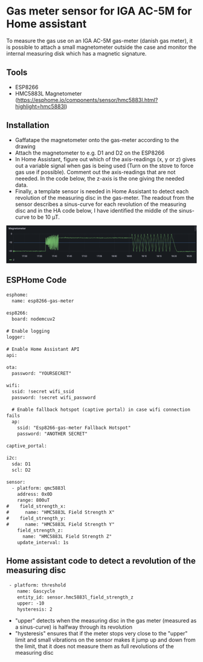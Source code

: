 # Gas meter sensor for IGA AC-5M for Home assistant
To measure the gas use on an IGA AC-5M gas-meter (danish gas meter), it is possible to attach a small magnetometer outside the case and monitor the internal measuring disk which has a magnetic signature.

## Tools
- ESP8266
- HMC5883L Magnetometer (https://esphome.io/components/sensor/hmc5883l.html?highlight=hmc5883l)

## Installation
- Gaffatape the magnetometer onto the gas-meter according to the drawing
- Attach the magnetometer to e.g. D1 and D2 on the ESP8266
- In Home Assistant, figure out which of the axis-readings (x, y or z) gives out a variable signal when gas is being used (Turn on the stove to force gas use if possible). Comment out the axis-readings that are not neeeded. In the code below, the z-axis is the one giving the needed data.
- Finally, a template sensor is needed in Home Assistant to detect each revolution of the measuring disc in the gas-meter. The readout from the sensor describes a sinus-curve for each revolution of the measuring disc and in the HA code below, I have identified the middle of the sinus-curve to be 10 µT.

![Magentometer reading](https://github.com/helmuto-maker/Gas-meter-sensor-for-IGA-AC-5M-danish-for-Home-assistant/blob/main/magnetometer%20reading.png)

## ESPHome Code

```
esphome:
  name: esp8266-gas-meter

esp8266:
  board: nodemcuv2

# Enable logging
logger:

# Enable Home Assistant API
api:

ota:
  password: "YOURSECRET"

wifi:
  ssid: !secret wifi_ssid
  password: !secret wifi_password

  # Enable fallback hotspot (captive portal) in case wifi connection fails
  ap:
    ssid: "Esp8266-gas-meter Fallback Hotspot"
    password: "ANOTHER SECRET"

captive_portal:

i2c:
  sda: D1
  scl: D2

sensor:
  - platform: qmc5883l
    address: 0x0D
    range: 800uT
#    field_strength_x:
#      name: "HMC5883L Field Strength X"
#    field_strength_y:
#      name: "HMC5883L Field Strength Y"
    field_strength_z:
      name: "HMC5883L Field Strength Z"
    update_interval: 1s
```

## Home assistant code to detect a revolution of the measuring disc
```
 - platform: threshold
    name: Gascycle
    entity_id: sensor.hmc5883l_field_strength_z
    upper: -10 
    hysteresis: 2
```
- "upper" detects when the measuring disc in the gas meter (measured as a sinus-curve) is halfway through its revolution
- "hysteresis" ensures that if the meter stops very close to the "upper" limit and small vibrations on the sensor makes it jump up and down from the limit, that it does not measure them as full revolutions of the measuring disc
